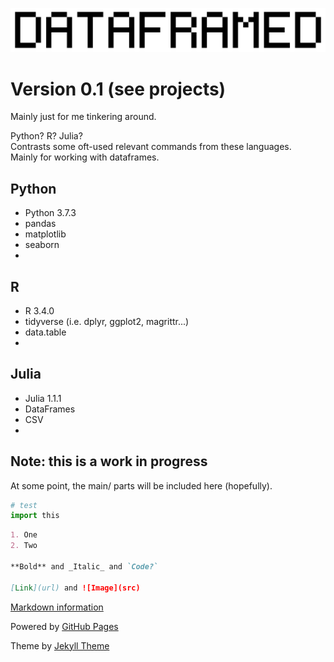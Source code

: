 ![Logo](https://raw.githubusercontent.com/DNAbased/DataFramed/master/images/dfed_10.png)

# Version 0.1 (see projects)

Mainly just for me tinkering around.

Python? R? Julia?<br>
Contrasts some oft-used relevant commands from these languages.<br>
Mainly for working with dataframes.

## Python
- Python 3.7.3
- pandas
- matplotlib
- seaborn
- 

## R
- R 3.4.0
- tidyverse (i.e. dplyr, ggplot2, magrittr...)
- data.table
- 

## Julia
- Julia 1.1.1
- DataFrames
- CSV
- 

## Note: this is a work in progress
At some point, the main/ parts will be included here (hopefully).

```python
# test
import this
```

```markdown
1. One
2. Two

**Bold** and _Italic_ and `Code?`

[Link](url) and ![Image](src)
```

[Markdown information](https://guides.github.com/features/mastering-markdown/)

Powered by [GitHub Pages](https://help.github.com/categories/github-pages-basics/)

Theme by [Jekyll Theme](https://jekyllrb.com/)

[comment]: # (Comment test)

